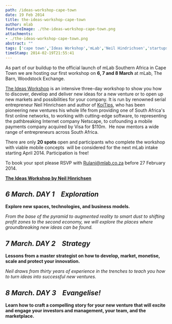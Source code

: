 ```yaml
---
path: /ideas-workshop-cape-town
date: 19 Feb 2014
title: the-ideas-workshop-cape-town
author: mlab
featureImage: ./the-ideas-workshop-cape-town.png
attachments: 
- ./the-ideas-workshop-cape-town.png
abstract: ""
tags: ['cape town','Ideas Workshop','mLab','Neil Hindrichsen','startups','The Barn']
timeStamp: 2014-02-19T21:55:41
---
```


As part of our buildup to the official launch of mLab Southern Africa in Cape Town we are hosting our first workshop on **6, 7 and 8 March** at mLab, The Barn, Woodstock Exchange.

[The Ideas Workshop](http:&#x2F;&#x2F;koistrategy.com&#x2F;the-idea-workshop) is an intensive three-day workshop to show you how to discover, develop and deliver new ideas for a new venture or to open up new markets and possibilities for your company. It is run by renowned serial entrepreneur Neil Hinrichsen and author of [KoiTips](http:&#x2F;&#x2F;koitips.com), who has been pioneering new ventures his whole life from providing one of South Africa's first online networks, to working with cutting-edge software, to representing the pathbreaking Internet company Netscape, to cofounding a mobile payments company acquired by Visa for $110m.  He now mentors a wide range of entrepreneurs across South Africa.

There are only **20 spots** open and participants who complete the workshop with viable mobile concepts  will be considered for the next mLab intake starting April 2014. Participation is free!

To book your spot please RSVP with [Rulani@mlab.co.za](mailto:rulani@mlab.co.za) before 27 February 2014.

[**The Ideas Workshop by Neil Hinrichsen**](http:&#x2F;&#x2F;koistrategy.com&#x2F;the-idea-workshop)

_6 March. DAY 1    Exploration_
-------------------------------

**Explore new spaces, technologies, and business models.**

_From the base of the pyramid to augmented reality to smart dust to shifting profit zones to the second economy, we will explore the places where groundbreaking new ideas can be found._

_7 March. DAY 2    Strategy_
----------------------------

**Lessons from a master strategist on how to develop, market, monetise, scale and protect your innovation.**

_Neil draws from thirty years of experience in the trenches to teach you how to turn ideas into successful new ventures._

_8 March. DAY 3    Evangelise!_
-------------------------------

**Learn how to craft a compelling story for your new venture that will excite and engage your investors and management, your team, and the marketplace.**


